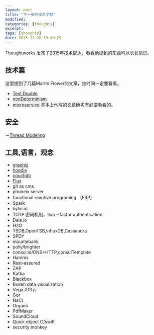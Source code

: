```yaml
---
layout: post
title: "下一步的技术了解"
modified:
categories: [thoughts]
excerpt:
tags: [thoughts]
date: 2015-12-28-19:49:29
---
```


Thoughtworks 发布了2015年技术雷达，看看他提到的东西可以长长见识。

## 技术篇

这里提到了几篇Martin Flower的文章，抽时间一定要看看。

- [Test Double](http://www.martinfowler.com/bliki/TestDouble.html)
- [nonDeterminism](http://martinfowler.com/articles/nonDeterminism.html)
- [microservice](http://martinfowler.com/microservices/)
基本上他写的文章确实有必要看看的。

## 安全

－[Thread Modeling](owasp.org/index.php/category:Thread_modeling)

## 工具,语言，观念

- [graphiz](graphiz.org)
- [hoodie](hoodie.ie)
- [couchdb](couchdb.apache.org)
- [Flux](facebook.github.io/flux)
- git as cms
- phoneix server
- functional reactive programing （FRP）
- Spark
- kylin.io
- TOTP 密码机制，two－factor authentication
- Deis.io
- H2O
- TSDB,OpenTSB,influxDB,Cassandra
- SPDY
- mountebank
- polly/brighter
- consul.io/DNS+HTTP,consulTemplate
- Hamms
- Rest-assured
- ZAP
- Kafka
- Blackbox
- Bokeh data visualization
- Vega /D3.js
- Gor
- NaCI
- Orgami
- PdfMaker
- SoundCloud
- Quick object C/swift
- security monkey
